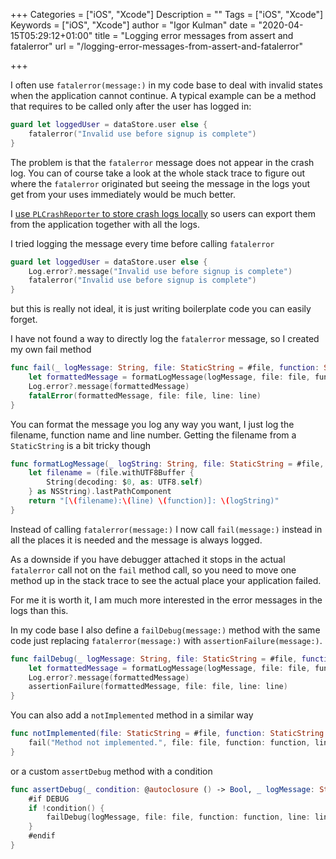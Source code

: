 +++
Categories = ["iOS", "Xcode"]
Description = ""
Tags = ["iOS", "Xcode"]
Keywords = ["iOS", "Xcode"]
author = "Igor Kulman"
date = "2020-04-15T05:29:12+01:00"
title = "Logging error messages from assert and fatalerror"
url = "/logging-error-messages-from-assert-and-fatalerror"

+++

I often use `fatalerror(message:)` in my code base to deal with invalid states when the application cannot continue. A typical example can be a method that requires to be called only after the user has logged in:

```swift
guard let loggedUser = dataStore.user else {
	fatalerror("Invalid use before signup is complete")
}
```

The problem is that the `fatalerror` message does not appear in the crash log. You can of course take a look at the whole stack trace to figure out where the `fatalerror` originated but seeing the message in the logs yout get from your uses immediately would be much better.

I [use `PLCrashReporter` to store crash logs locally](https://blog.kulman.sk/logging-ios-app-crashes/) so users can export them from the application together with all the logs.

I tried logging the message every time before calling `fatalerror`

```swift
guard let loggedUser = dataStore.user else {
	Log.error?.message("Invalid use before signup is complete")
	fatalerror("Invalid use before signup is complete")
}
```

but this is really not ideal, it is just writing boilerplate code you can easily forget.

I have not found a way to directly log the `fatalerror` message, so I created my own fail method

```swift
func fail(_ logMessage: String, file: StaticString = #file, function: StaticString = #function, line: UInt = #line) {
    let formattedMessage = formatLogMessage(logMessage, file: file, function: function, line: line)
    Log.error?.message(formattedMessage)
    fatalError(formattedMessage, file: file, line: line)
}
```

You can format the message you log any way you want, I just log the filename, function name and line number. Getting the filename from a `StaticString` is a bit tricky though

```swift
func formatLogMessage(_ logString: String, file: StaticString = #file, function: StaticString = #function, line: UInt = #line) -> String {
    let filename = (file.withUTF8Buffer {
        String(decoding: $0, as: UTF8.self)
    } as NSString).lastPathComponent
    return "[\(filename):\(line) \(function)]: \(logString)"
}
```

Instead of calling `fatalerror(message:)` I now call `fail(message:)` instead in all the places it is needed and the message is always logged. 

As a downside if you have debugger attached it stops in the actual `fatalerror` call not on the `fail` method call, so you need to move one method up in the stack trace to see the actual place your application failed. 

For me it is worth it, I am much more interested in the error messages in the logs than this.

In my code base I also define a `failDebug(message:)` method with the same code just replacing `fatalerror(message:)` with `assertionFailure(message:)`.

<!--more-->

```swift
func failDebug(_ logMessage: String, file: StaticString = #file, function: StaticString = #function, line: UInt = #line) {
    let formattedMessage = formatLogMessage(logMessage, file: file, function: function, line: line)
    Log.error?.message(formattedMessage)
    assertionFailure(formattedMessage, file: file, line: line)
}
```

You can also add a `notImplemented` method in a similar way

```swift
func notImplemented(file: StaticString = #file, function: StaticString = #function, line: UInt = #line) -> Never {
    fail("Method not implemented.", file: file, function: function, line: line)
}
```

or a custom `assertDebug` method with a condition

```swift
func assertDebug(_ condition: @autoclosure () -> Bool, _ logMessage: String, file: StaticString = #file, function: StaticString = #function, line: UInt = #line) {
    #if DEBUG
    if !condition() {
        failDebug(logMessage, file: file, function: function, line: line)
    }
    #endif
}
```
